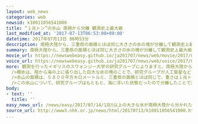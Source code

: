 ```yaml
---
layout: web_news
categories: web
newsid: k10011056541000
title: “１兆トン”の氷山 南極から分離 観測史上最大級
last_modified_at: '2017-07-13T06:53:00+09:00'
datetime: 2017年07月13日 06時53分
description: 南極大陸から、三重県の面積とほぼ同じ大きさの氷の塊が分離して観測史上最大級の氷山になったことがわかり、観測したイギリスの研究グループは「巨大な塊が分離したことで、南極大陸のほかの部分の氷が不安定になって、海に流出し、海面上昇につながる可能性がある」と指摘しています。
summary: 南極大陸から、三重県の面積とほぼ同じ大きさの氷の塊が分離して観測史上最大級の氷山になったことがわかり、観測したイギリスの研究グループは「巨大な塊が分離したことで、南極大陸のほかの部分の氷が不安定になって、海に流出し、海面上昇につながる可能性がある」と指摘しています。
movie_url: https://newswebeasy.github.io/ja201707/news/web/movie/2017/07/14/k10011056541000.mp4
voice_url: https://newswebeasy.github.io/ja201707/news/web/voice/2017/07/14/k10011056541000.mp3
more: 観測を行ったイギリスのスウォンジー大学の研究グループによりますと、南極大陸から氷の塊が分離したのは「ラーセンＣ」と呼ばれる棚氷の一部です。<br /><br
  />棚氷は、陸から海の上に張り出した巨大な氷の塊のことで、研究グループが人工衛星などの映像を分析した結果、今月１０日から１２日にかけて、この棚氷の一部が分離して、氷山になったことが確認されたということです。<br
  />氷山の面積は、５８００平方キロメートルと、三重県の面積とほぼ同じで、重さは１兆トンを超え観測史上最大級だということです。<br /><br />「ラーセンＣ」では、ことし１月から氷の亀裂が急速に拡大しているのが確認され最終的には、２００キロ以上に達したということです。<br
  />この氷山について、研究グループはもともと、海に浮いた状態だったので分離したことで海面が上昇するわけではないとしています。<br /><br />ただ、「巨大な塊が分離したことで、南極大陸のほかの部分の氷が不安定になって、海に流出し、海面上昇につながる可能性がある」と指摘し、今後も観測を続けていく必要があるとしています。
body:
- text: ''
  title: ''
easy_news_url: /news/easy/2017/07/14/1兆t以上の大きな氷が南極大陸から分かれた/
source_url: http://www3.nhk.or.jp/news/html/20170713/k10011056541000.html
...
```

